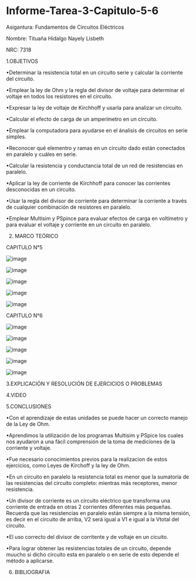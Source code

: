 # Informe-Tarea-3-Capitulo-5-6

Asigantura: Fundamentos de Circuitos Eléctricos

Nombre: Tituaña Hidalgo Nayely Lisbeth 

NRC: 7318

1.OBJETIVOS

 •Determinar la resistencia total en un circuito serie y calcular la corriente del circuito.

 •Emplear la ley de Ohm y la regla del divisor de voltaje para determinar el voltaje en todos los resistores en el circuito.

 •Expresar la ley de voltaje de Kirchhoff y usarla para analizar un circuito.

 •Calcular el efecto de carga de un amperímetro en un circuito.

 •Emplear la computadora para ayudarse en el ánalisis de circuitos en serie simples.

 •Reconocer qué elementro y ramas en un circuito dado están conectados en paralelo y cuáles en serie.

 •Calcular la resistencia y conductancia total de un red de resistencias en paralelo.

 •Aplicar la ley de corriente de Kirchhoff para conocer las corrientes desconocidas en un circuito.

 •Usar la regla del divisor de corriente para determinar la corriente a través de cualquier combinación de resistores en paralelo.

 •Emplear Multisim y PSpince para evaluar efectos de carga en voltímetro y para evaluar el voltaje y corriente en un circuito en paralelo.
 
 2. MARCO TEÓRICO
 
 CAPITULO N°5
 
 ![image](https://user-images.githubusercontent.com/105722861/171088623-da85cdab-bcb1-4f2d-b12e-95753a194742.png)
 
 ![image](https://user-images.githubusercontent.com/105722861/171093118-e29e052d-968c-4913-9b09-1dc2188cd896.png)

![image](https://user-images.githubusercontent.com/105722861/171098061-9f93446b-1c2d-4820-b5ab-2305221ec68a.png)

![image](https://user-images.githubusercontent.com/105722861/171101579-b156638e-4174-4e2e-a7f5-47beea7d2377.png)

![image](https://user-images.githubusercontent.com/105722861/171550165-0f35faaa-b392-45ca-b411-59abeb7d5c25.png)

CAPITULO N°6

![image](https://user-images.githubusercontent.com/105722861/171742936-ce0403e6-765e-47d2-b3b3-75d163f2bb36.png)

![image](https://user-images.githubusercontent.com/105722861/171559415-a33f41c1-a077-4354-aad8-9eb6889325e5.png)

![image](https://user-images.githubusercontent.com/105722861/171570517-1751d11c-fe40-427e-876a-04f2052a8097.png)

 ![image](https://user-images.githubusercontent.com/105722861/171736196-c882ddf5-e2a0-4dd8-ac3e-7adae021a449.png)

![image](https://user-images.githubusercontent.com/105722861/171742215-4ed404f4-1ddb-4de0-92de-f6a0d8e5644e.png)

 3.EXPLICACIÓN Y RESOLUCIÓN DE EJERCICIOS O PROBLEMAS
 
 4.VIDEO
 
 5.CONCLUSIONES 
 
•Con el aprendizaje de estas unidades se puede hacer un correcto manejo de la Ley de Ohm.

•Aprendimos la utilización de los programas Multisim y PSpice los cuales nos ayudaron a una fácil comprensión de la toma de mediciones de la corriente y voltaje.

•Fue necesario conocimientos previos para la realizacion de estos ejercicios, como Leyes de Kirchoff y la ley de Ohm.

•En un circuito en paralelo la resistencia total es menor que la sumatoria de las resistencias del circuito completo: mientras más receptores, menor resistencia.

•Un divisor de corriente es un circuito eléctrico que transforma una corriente de entrada en otras 2 corrientes diferentes más pequeñas. Recuerda que las resistencias en paralelo están siempre a la misma tensión, es decir en el circuito de arriba, V2 será igual a V1 e igual a la Vtotal del circuito.

•El uso correcto del divisor de corritente y de voltaje en un cicuito.

•Para lograr obtener las resistencias totales de un circuito, depende muucho si dicho circuito esta en paralelo o en serie de esto depende el método a aplicarse.
 
 6. BIBLIOGRAFIA
 
